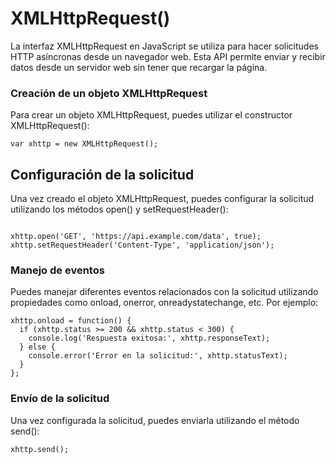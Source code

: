 # XMLHttpRequest()

La interfaz XMLHttpRequest en JavaScript se utiliza para hacer solicitudes HTTP asíncronas desde un navegador web. Esta API permite enviar y recibir datos desde un servidor web sin tener que recargar la página.

### Creación de un objeto XMLHttpRequest
Para crear un objeto XMLHttpRequest, puedes utilizar el constructor XMLHttpRequest():

```
var xhttp = new XMLHttpRequest();
```

## Configuración de la solicitud
Una vez creado el objeto XMLHttpRequest, puedes configurar la solicitud utilizando los métodos open() y setRequestHeader():

```

xhttp.open('GET', 'https://api.example.com/data', true);
xhttp.setRequestHeader('Content-Type', 'application/json');

```

### Manejo de eventos
Puedes manejar diferentes eventos relacionados con la solicitud utilizando propiedades como onload, onerror, onreadystatechange, etc. Por ejemplo:


```
xhttp.onload = function() {
  if (xhttp.status >= 200 && xhttp.status < 300) {
    console.log('Respuesta exitosa:', xhttp.responseText);
  } else {
    console.error('Error en la solicitud:', xhttp.statusText);
  }
};
```
### Envío de la solicitud
Una vez configurada la solicitud, puedes enviarla utilizando el método send():

```
xhttp.send();
```
